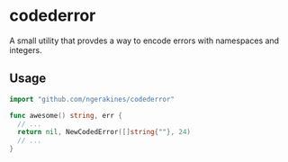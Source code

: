 # codederror

A small utility that provdes a way to encode errors with namespaces and integers.

## Usage

```go
import "github.com/ngerakines/codederror"

func awesome() string, err {
  // ...
  return nil, NewCodedError([]string{""}, 24)
  // ...
}
```
